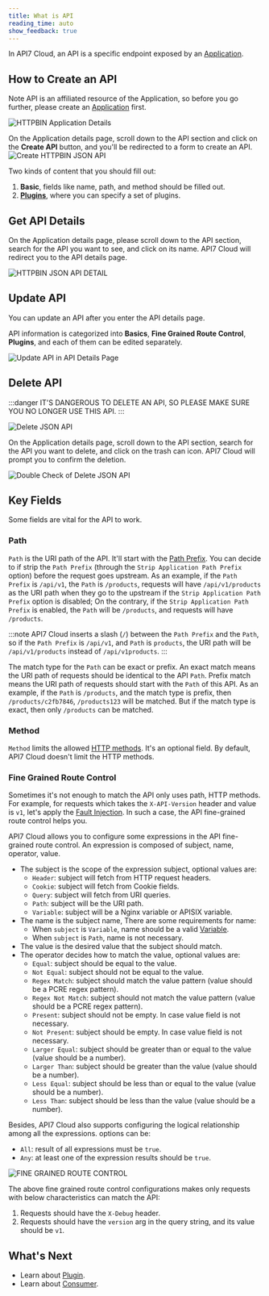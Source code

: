 ```yaml
---
title: What is API
reading_time: auto
show_feedback: true
---
```


In API7 Cloud, an API is a specific endpoint exposed by an [Application](./application.md).

How to Create an API
--------------------

Note API is an affiliated resource of the Application, so before you go further,
please create an [Application](./application.md) first.

![HTTPBIN Application Details](https://static.apiseven.com/2022/12/30/httpbin-app-detail.png)

On the Application details page, scroll down to the API section and click on the **Create API** button, and you'll be redirected to a form to create an API.
![Create HTTPBIN JSON API](https://static.apiseven.com/2022/12/30/create-httpbin-json-api.png)

Two kinds of content that you should fill out:

1. **Basic**, fields like name, path, and method should be filled out.
2. [**Plugins**](./plugin.md), where you can specify a set of plugins.

Get API Details
---------------

On the Application details page, please scroll down to the API section,
search for the API you want to see, and click on its name. API7 Cloud will redirect you to the API details page.

![HTTPBIN JSON API DETAIL](https://static.apiseven.com/uploads/2023/01/12/1n3Kv5rc_Screenshot%202023-01-12%20at%2010.13.59.png)

Update API
----------

You can update an API after you enter the API details page.

API information is categorized into **Basics**, **Fine Grained Route Control**, **Plugins**, and each of them can be edited separately.

![Update API in API Details Page](https://static.apiseven.com/uploads/2023/01/13/6nqAMEnp_json-api-with-edit-mark.png)

Delete API
----------

:::danger
IT'S DANGEROUS TO DELETE AN API, SO PLEASE MAKE SURE YOU NO LONGER USE THIS API.
:::

![Delete JSON API](https://static.apiseven.com/2022/12/30/delete-api.png)

On the Application details page, scroll down to the API section,
search for the API you want to delete, and click on the trash can icon. API7 Cloud will prompt you to confirm the deletion.

![Double Check of Delete JSON API](https://static.apiseven.com/2022/12/30/delete-api-double-check.png)

Key Fields
----------

Some fields are vital for the API to work.

### Path

`Path` is the URI path of the API. It'll start with the [Path Prefix](./application.md#path-prefix).
You can decide to if strip the `Path Prefix` (through the `Strip Application Path Prefix` option)
before the request goes upstream. As an example, if the `Path Prefix` is `/api/v1`, the `Path` is
`/products`, requests will have `/api/v1/products` as the URI path when they go to the upstream if the
`Strip Application Path Prefix` option is disabled; On the contrary, if the `Strip Application Path Prefix`
is enabled, the `Path` will be `/products`, and requests will have `/products`.

:::note
API7 Cloud inserts a slash (`/`) between the `Path Prefix` and the `Path`, so if the `Path Prefix` is `/api/v1`,
and `Path` is `products`, the URI path will be `/api/v1/products` instead of `/api/v1products`.
:::

The match type for the `Path` can be exact or prefix. An exact match means the URI path of requests should be
identical to the API `Path`. Prefix match means the URI path of requests should start with the
`Path` of this API. As an example, if the `Path` is `/products`, and the match type is prefix, then `/products/c2fb7846`,
`/products123` will be matched. But if the match type is exact, then only `/products` can be matched.

### Method

`Method` limits the allowed [HTTP methods](https://developer.mozilla.org/en-US/docs/Web/HTTP/Methods). It's an optional field. By default, API7 Cloud doesn't limit the HTTP methods.

### Fine Grained Route Control

Sometimes it's not enough to match the API only uses path, HTTP methods. For example, for requests
which takes the `X-API-Version` header and value is `v1`, let's apply the [Fault Injection](../guides/traffic-management/fault-injection.md).
In such a case, the API fine-grained route control helps you.

API7 Cloud allows you to configure some expressions in the API fine-grained route control.
An expression is composed of subject, name, operator, value.

* The subject is the scope of the expression subject, optional values are:
  * `Header`: subject will fetch from HTTP request headers.
  * `Cookie`: subject will fetch from Cookie fields.
  * `Query`: subject will fetch from URI queries.
  * `Path`: subject will be the URI path.
  * `Variable`: subject will be a Nginx variable or APISIX variable.
* The name is the subject name, There are some requirements for name:
  * When `subject` is `Variable`, name should be a valid [Variable](../references/variables.md).
  * When `subject` is `Path`, name is not necessary.
* The value is the desired value that the subject should match.
* The operator decides how to match the value, optional values are:
  * `Equal`: subject should be equal to the value.
  * `Not Equal`: subject should not be equal to the value.
  * `Regex Match`: subject should match the value pattern (value should be a PCRE regex pattern).
  * `Regex Not Match`: subject should not match the value pattern (value should be a PCRE regex pattern).
  * `Present`: subject should not be empty. In case value field is not necessary.
  * `Not Present`: subject should be empty. In case value field is not necessary.
  * `Larger Equal`: subject should be greater than or equal to the value (value should be a number).
  * `Larger Than`: subject should be greater than the value (value should be a number).
  * `Less Equal`: subject should be less than or equal to the value (value should be a number).
  * `Less Than`: subject should be less than the value (value should be a number).

Besides, API7 Cloud also supports configuring the logical relationship among all the expressions. options can be:

* `All`: result of all expressions must be `true`.
* `Any`: at least one of the expression results should be `true`.

![FINE GRAINED ROUTE CONTROL](https://static.apiseven.com/2022/12/30/fine-grained-route-control.png)

The above fine grained route control configurations makes only requests with below characteristics can match the API:

1. Requests should have the `X-Debug` header.
2. Requests should have the `version` arg in the query string, and its value should be `v1`.

What's Next
-----------

* Learn about [Plugin](./plugin.md).
* Learn about [Consumer](./consumer.md).

